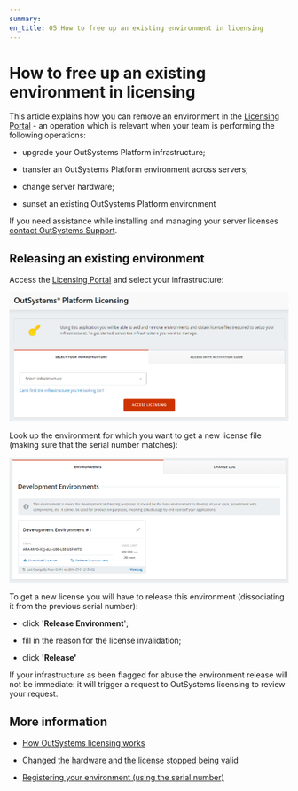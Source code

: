 ```yaml
---
summary:
en_title: 05 How to free up an existing environment in licensing
---
```


# How to free up an existing environment in licensing

This article explains how you can remove an environment in the [Licensing Portal](https://www.outsystems.com/licensing/) - an operation which is relevant when your team is performing the following operations:

* upgrade your OutSystems Platform infrastructure; 

* transfer an OutSystems Platform environment across servers;

* change server hardware;

* sunset an existing OutSystems Platform environment

<div class="warning" markdown="1">

If you need assistance while installing and managing your server licenses [contact OutSystems Support](https://success.outsystems.com/Support/Enterprise_Customers/OutSystems_Support/01_Contact_OutSystems_technical_support).

</div>

## Releasing an existing environment

Access the [Licensing Portal](https://www.outsystems.com/licensing/) and select your infrastructure:

![](images/free-up-environment_0.png)

Look up the environment for which you want to get a new license file (making sure that the serial number matches):

![](images/free-up-environment_1.png)

To get a new license you will have to release this environment (dissociating it from the previous serial number):

* click '**Release Environment**';

* fill in the reason for the license invalidation;

* click **'Release'**

<div class="info" markdown="1">

If your infrastructure as been flagged for abuse the environment release will not be immediate: it will trigger a request to OutSystems licensing to review your request.

</div>

## More information

* [How OutSystems licensing works](../overview/how-licensing-works.md)

* [Changed the hardware and the license stopped being valid](../troubleshooting/change-hw-license-invalid.md)

* [Registering your environment (using the serial number)](get-license-for-env.md#register-env-serial-number)
